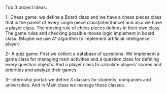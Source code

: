 Top 3 project ideas:

1- Chess game: we define a Board class and we have a chess pieces class that is the parent of every single piece class(inheritance) and also we have a player class. The moving rule of chess pieces defines in their own class. The game rules and checking possible moves logic implement in board class. (Maybe we use A* algorithm to implement artificial intelligence player)

2- A quiz game: First we collect a database of questions. We implement a game class for managing main activities and a question class for defining every question objects. And a player class to calculate players’ scores and priorities and analyze their games.

3- Internship portal: we define 3 classes for students, companies and universities. And in Main class we manage these classes. 
